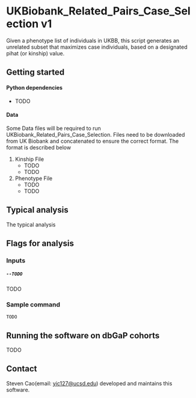 # UKBiobank_Related_Pairs_Case_Selection v1
Given a phenotype list of individuals in UKBB, this script generates an unrelated subset that maximizes case individuals, based on a designated pihat (or kinship) value.

## Getting started

#### Python dependencies
- TODO

#### Data
Some Data files will be required to run UKBiobank_Related_Pairs_Case_Selection. Files need to be downloaded from UK Biobank and concatenated to ensure the correct format.
The format is described below

1. Kinship File
   - TODO
   - TODO
3. Phenotype File
   - TODO
   - TODO

## Typical analysis
The typical analysis


## Flags for analysis
### Inputs
##### `--TODO`
TODO


### Sample command
```
TODO
```

## Running the software on dbGaP cohorts
TODO

## Contact
Steven Cao(email: yic127@ucsd.edu) developed and maintains this software.
